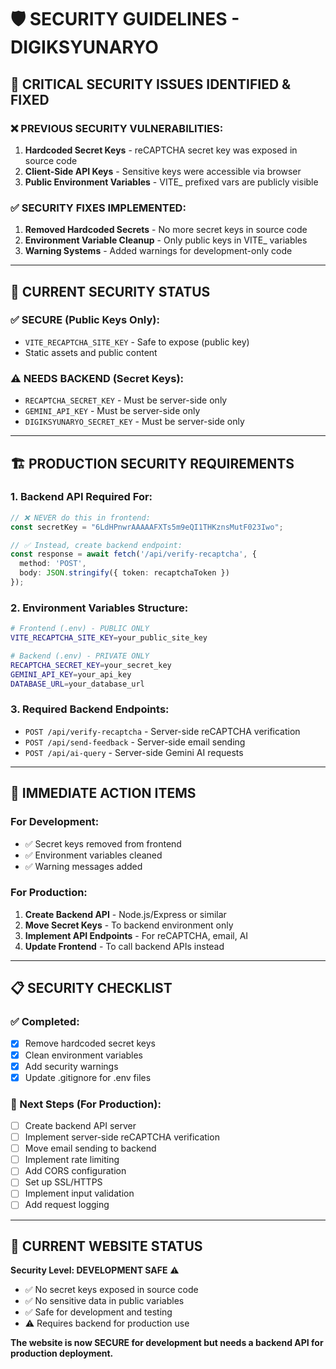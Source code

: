 # 🛡️ SECURITY GUIDELINES - DIGIKSYUNARYO

## 🚨 CRITICAL SECURITY ISSUES IDENTIFIED & FIXED

### ❌ **PREVIOUS SECURITY VULNERABILITIES:**
1. **Hardcoded Secret Keys** - reCAPTCHA secret key was exposed in source code
2. **Client-Side API Keys** - Sensitive keys were accessible via browser
3. **Public Environment Variables** - VITE_ prefixed vars are publicly visible

### ✅ **SECURITY FIXES IMPLEMENTED:**
1. **Removed Hardcoded Secrets** - No more secret keys in source code
2. **Environment Variable Cleanup** - Only public keys in VITE_ variables
3. **Warning Systems** - Added warnings for development-only code

---

## 🔐 **CURRENT SECURITY STATUS**

### **✅ SECURE (Public Keys Only):**
- `VITE_RECAPTCHA_SITE_KEY` - Safe to expose (public key)
- Static assets and public content

### **⚠️ NEEDS BACKEND (Secret Keys):**
- `RECAPTCHA_SECRET_KEY` - Must be server-side only
- `GEMINI_API_KEY` - Must be server-side only  
- `DIGIKSYUNARYO_SECRET_KEY` - Must be server-side only

---

## 🏗️ **PRODUCTION SECURITY REQUIREMENTS**

### **1. Backend API Required For:**
```typescript
// ❌ NEVER do this in frontend:
const secretKey = "6LdHPnwrAAAAAFXTs5m9eQI1THKznsMutF023Iwo";

// ✅ Instead, create backend endpoint:
const response = await fetch('/api/verify-recaptcha', {
  method: 'POST',
  body: JSON.stringify({ token: recaptchaToken })
});
```

### **2. Environment Variables Structure:**
```bash
# Frontend (.env) - PUBLIC ONLY
VITE_RECAPTCHA_SITE_KEY=your_public_site_key

# Backend (.env) - PRIVATE ONLY  
RECAPTCHA_SECRET_KEY=your_secret_key
GEMINI_API_KEY=your_api_key
DATABASE_URL=your_database_url
```

### **3. Required Backend Endpoints:**
- `POST /api/verify-recaptcha` - Server-side reCAPTCHA verification
- `POST /api/send-feedback` - Server-side email sending
- `POST /api/ai-query` - Server-side Gemini AI requests

---

## 🚀 **IMMEDIATE ACTION ITEMS**

### **For Development:**
- ✅ Secret keys removed from frontend
- ✅ Environment variables cleaned
- ✅ Warning messages added

### **For Production:**
1. **Create Backend API** - Node.js/Express or similar
2. **Move Secret Keys** - To backend environment only
3. **Implement API Endpoints** - For reCAPTCHA, email, AI
4. **Update Frontend** - To call backend APIs instead

---

## 📋 **SECURITY CHECKLIST**

### **✅ Completed:**
- [x] Remove hardcoded secret keys
- [x] Clean environment variables
- [x] Add security warnings
- [x] Update .gitignore for .env files

### **🔄 Next Steps (For Production):**
- [ ] Create backend API server
- [ ] Implement server-side reCAPTCHA verification
- [ ] Move email sending to backend
- [ ] Implement rate limiting
- [ ] Add CORS configuration
- [ ] Set up SSL/HTTPS
- [ ] Implement input validation
- [ ] Add request logging

---

## 🎯 **CURRENT WEBSITE STATUS**

**Security Level: DEVELOPMENT SAFE** ⚠️

- ✅ No secret keys exposed in source code
- ✅ No sensitive data in public variables
- ✅ Safe for development and testing
- ⚠️ Requires backend for production use

**The website is now SECURE for development but needs a backend API for production deployment.**
